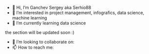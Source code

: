 - 👋 Hi, I’m Ganchev Sergey aka Serhio88
- 👀 I’m interested in project management, infografics, data science, machine learning
- 🌱 I’m currently learning data science

the section will be updated soon :)
- 💞️ I’m looking to collaborate on: 
- 📫 How to reach me:



<!---
Serhio88/Serhio88 is a ✨ special ✨ repository because its `README.md` (this file) appears on your GitHub profile.
You can click the Preview link to take a look at your changes.
--->
